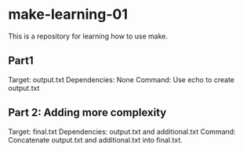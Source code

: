 # make-learning-01

This is a repository for learning how to use make.

## Part1

Target: output.txt
Dependencies: None
Command: Use echo to create output.txt

## Part 2: Adding more complexity

Target: final.txt
Dependencies: output.txt and additional.txt
Command: Concatenate output.txt and additional.txt into final.txt.
